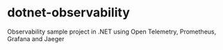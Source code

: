 # dotnet-observability
Observability sample project in .NET using Open Telemetry, Prometheus, Grafana and Jaeger
